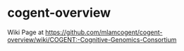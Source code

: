 # cogent-overview

Wiki Page at https://github.com/mlamcogent/cogent-overview/wiki/COGENT:-Cognitive-Genomics-Consortium
